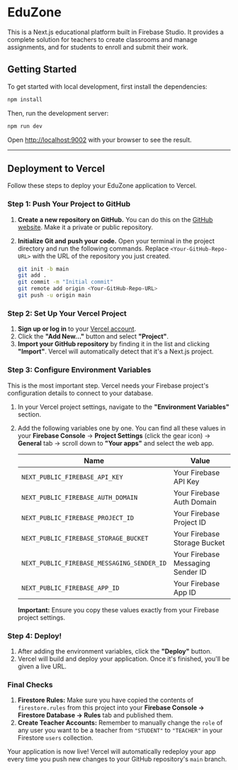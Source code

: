 # EduZone

This is a Next.js educational platform built in Firebase Studio. It provides a complete solution for teachers to create classrooms and manage assignments, and for students to enroll and submit their work.

## Getting Started

To get started with local development, first install the dependencies:

```bash
npm install
```

Then, run the development server:

```bash
npm run dev
```

Open [http://localhost:9002](http://localhost:9002) with your browser to see the result.

---

## Deployment to Vercel

Follow these steps to deploy your EduZone application to Vercel.

### Step 1: Push Your Project to GitHub

1.  **Create a new repository on GitHub.** You can do this on the [GitHub website](https://github.com/new). Make it a private or public repository.
2.  **Initialize Git and push your code.** Open your terminal in the project directory and run the following commands. Replace `<Your-GitHub-Repo-URL>` with the URL of the repository you just created.

    ```bash
    git init -b main
    git add .
    git commit -m "Initial commit"
    git remote add origin <Your-GitHub-Repo-URL>
    git push -u origin main
    ```

### Step 2: Set Up Your Vercel Project

1.  **Sign up or log in** to your [Vercel account](https://vercel.com).
2.  Click the **"Add New..."** button and select **"Project"**.
3.  **Import your GitHub repository** by finding it in the list and clicking **"Import"**. Vercel will automatically detect that it's a Next.js project.

### Step 3: Configure Environment Variables

This is the most important step. Vercel needs your Firebase project's configuration details to connect to your database.

1.  In your Vercel project settings, navigate to the **"Environment Variables"** section.
2.  Add the following variables one by one. You can find all these values in your **Firebase Console** -> **Project Settings** (click the gear icon) -> **General** tab -> scroll down to **"Your apps"** and select the web app.

    | Name                                    | Value                                 |
    | --------------------------------------- | ------------------------------------- |
    | `NEXT_PUBLIC_FIREBASE_API_KEY`          | Your Firebase API Key                 |
    | `NEXT_PUBLIC_FIREBASE_AUTH_DOMAIN`      | Your Firebase Auth Domain             |
    | `NEXT_PUBLIC_FIREBASE_PROJECT_ID`       | Your Firebase Project ID              |
    | `NEXT_PUBLIC_FIREBASE_STORAGE_BUCKET`   | Your Firebase Storage Bucket          |
    | `NEXT_PUBLIC_FIREBASE_MESSAGING_SENDER_ID` | Your Firebase Messaging Sender ID   |
    | `NEXT_PUBLIC_FIREBASE_APP_ID`           | Your Firebase App ID                  |

    **Important:** Ensure you copy these values exactly from your Firebase project settings.

### Step 4: Deploy!

1.  After adding the environment variables, click the **"Deploy"** button.
2.  Vercel will build and deploy your application. Once it's finished, you'll be given a live URL.

### Final Checks

1.  **Firestore Rules:** Make sure you have copied the contents of `firestore.rules` from this project into your **Firebase Console -> Firestore Database -> Rules** tab and published them.
2.  **Create Teacher Accounts:** Remember to manually change the `role` of any user you want to be a teacher from `"STUDENT"` to `"TEACHER"` in your Firestore `users` collection.

Your application is now live! Vercel will automatically redeploy your app every time you push new changes to your GitHub repository's `main` branch.
